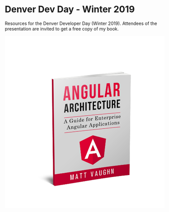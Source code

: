 # Denver Dev Day - Winter 2019

Resources for the Denver Developer Day (Winter 2019). Attendees of the presentation are invited to get a free copy of my book.

![Angular Architecture :: A CLEAN approach to Angular enterprise applications.](./assets/angular-architecture-book-cover-2.png)
